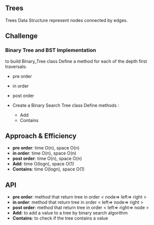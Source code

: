 ## Trees

Trees Data Structure represent nodes connected by edges.

## Challenge

### Binary Tree and BST Implementation

to build Binary_Tree class Define a method for each of the depth first traversals:

+ pre order
+ in order
+ post order
+ Create a Binary Search Tree class Define methods :

  + Add
  + Contains

## Approach & Efficiency

+ **pre order**: time O(n), space O(n)
+ **in order**: time O(n), space O(n)
+ **post order**: time O(n), space O(n)
+ **Add**: time O(logn), space O(1)
+ **Contains**: time O(logn), space O(1)

## API

+ **pre order**: method that return tree in order < node=> left=> right >
+ **in order**: method that return tree in order < left=> node=> right >
+ **post order**: method that return tree in order < left=> right=> node >
+ **Add**: to add a value to a tree by binary search algorithm
+ **Contains**: to check if the tree contains a value
